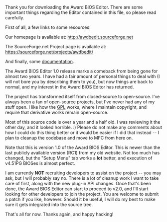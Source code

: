 Thank you for downloading the Award BIOS Editor. There are some important things regarding the Editor contained in this file, so please read carefully.
  
First of all, a few links to some resources:

Our homepage is available at: http://awdbedit.sourceforge.net

The SourceForge.net Project page is available at: https://sourceforge.net/projects/awdbedit/

And finally, some [documentation](./docs/docs.html).


The Award BIOS Editor 1.0 release marks a comeback from being gone for almost two years. I have had a fair amount of personal things to deal with (I will not bore you by describing them to you), but now things are back to normal, and my interest in the Award BIOS Editor has returned.

The project has transformed itself from closed-source to open-source. I've always been a fan of open-source projects, but I've never had any of my stuff open. I like how the [GPL](./docs/license/COPYING.html) works, where I maintain copyright, and require that derivative works remain open-source.

Most of this source code is over a year and a half old. I was reviewing it the other day, and it looked horrible. :) Please do not make any comments about how I could do this thing better or it would be easier if I did that instead -- I plan to cleanup the codebase and move to MFC from here on.

Note that this is version 1.0 of the Award BIOS Editor. This is newer than the last publicly available version (RC1) from my old website. Not too much has changed, but the "Setup Menu" tab works a __lot__ better, and execution of v4.51PG BIOSes is almost perfect.

I am currently __NOT__ recruiting developers to assist on the project -- you may ask, but I will probably say no. There is a lot of cleanup work I want to take care of first, along with the new plug-in API changes. Once that's been done, the Award BIOS Editor can start to proceed to v2.0, and I'll start looking for other developers to join the project. You are welcome to submit a patch if you like, however. Should it be useful, I will do my best to make sure it gets integrated into the source tree.

That's all for now. Thanks again, and happy hacking!
